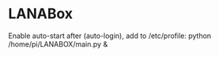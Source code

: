 # LANABox

Enable auto-start after (auto-login), add to /etc/profile:
python /home/pi/LANABOX/main.py &
